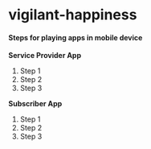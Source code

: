 # vigilant-happiness
#### Steps for playing apps in mobile device

**Service Provider App**
1. Step 1
1. Step 2
1. Step 3

**Subscriber App**
1. Step 1
1. Step 2
1. Step 3
